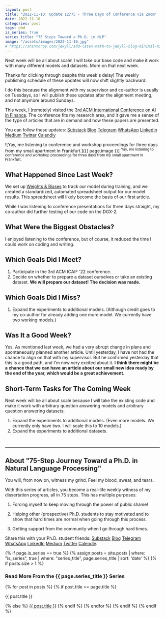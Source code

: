 ```yaml
---
layout: post
title: "2022-11-10: Update 12/75 - Three Days of Conference via Zoom"
date: 2022-11-10
categories: post
tags: phd
is_series: true
series_title: "75 Steps Toward a Ph.D. in NLP"
image: "/assets/images/2022-11-10.jpg"
# https://shantoroy.com/jekyll/add-latex-math-to-jekyll-blog-minimal-mistakes/
---
```

<script type="text/javascript" async
    src="https://cdnjs.cloudflare.com/ajax/libs/mathjax/2.7.6/MathJax.js?config=TeX-MML-AM_CHTML">
</script>

<script type="text/x-mathjax-config">
    MathJax.Hub.Config({
        extensions: ["tex2jax.js"],
        jax: ["input/TeX", "output/HTML-CSS"],
        tex2jax: {
        inlineMath: [ ['$','$'], ["\\(","\\)"] ],
        displayMath: [ ['$$','$$'], ["\\[","\\]"] ],
        processEscapes: true
        },
        "HTML-CSS": { availableFonts: ["TeX"] }
    });
</script>

Next week will be all about scale! I will take our base code and make it work with many different models and datasets. More on that next week.

Thanks for clicking through despite this week's delay! The weekly publishing schedule of these updates will now shift slightly backward.

I do this because the alignment with my supervisor and co-author is usually on Tuesdays, so I will publish these updates after the alignment meeting, and not anymore around Sundays.

This week, I (remotely) visited the [3rd ACM International Conference on AI in Finance](https://ai-finance.org/). The conference fits my research area, and it gave me a sense of the type of articles that are in demand and how these papers are presented.

You can follow these updates: [Substack](https://nlpjourney.substack.com/) [Blog](https://janspoerer.github.io/phdstudies/) [Telegram](https://t.me/+gmkAaVlKPh4xZTky) [WhatsApp](https://chat.whatsapp.com/F6901LMMJWIGlxrahkgBcq) [LinkedIn](https://www.linkedin.com/in/janspoerer/) [Medium](https://medium.com/@janspoerer/about) [Twitter](https://twitter.com/JanSpoerer) [Calendly](https://calendly.com/janspoerer/30m)

![Yay, me listening to conference and workshop proceedings for three days from my small apartment in Frankfurt.]({{ page.image }})
<sup>Yay, me listening to conference and workshop proceedings for three days from my small apartment in Frankfurt.</sup>

## What Happened Since Last Week?

We set up [Weights & Biases](https://wandb.ai/) to track our model during training, and we created a standardized, automated spreadsheet output for our model results. This spreadsheet will likely become the basis of our first article.

While I was listening to conference presentations for three days straight, my co-author did further testing of our code on the DGX-2.

## What Were the Biggest Obstacles?

I enjoyed listening to the conference, but of course, it reduced the time I could work on coding and writing.

## Which Goals Did I Meet?

<ol>
  <li>Participate in the 3rd ACM ICAIF '22 conference.</li>
  <li>Decide on whether to prepare a dataset ourselves or take an existing dataset. <b>We will prepare our dataset! The decision was made.</b></li>
</ol>

## Which Goals Did I Miss?

<ol>
  <li>Expand the experiments to additional models. (Although credit goes to my co-author for already adding one more model. We currently have two working models.)</li>
</ol>

## Was It a Good Week?

Yes. As mentioned last week, we had a very abrupt change in plans and spontaneously planned another article. Until yesterday, I have not had the chance to align on that with my supervisor. But he confirmed yesterday that this is a good path, and I'm now very excited about it. <b>I think there might be a chance that we can have an article about our small new idea ready by the end of the year, which would be a great achievement.</b>

## Short-Term Tasks for The Coming Week

Next week will be all about scale because I will take the existing code and make it work with arbitrary question answering models and arbitrary question answering datasets:

<ol>
  <li>Expand the experiments to additional models. (Even more models. We currently only have two. I will scale this to 10 models.)
  </li>
  <li>Expand the experiments to additional datasets.</li>
</ol>

<br>

____________________________________

## About "75-Step Journey Toward a Ph.D. in Natural Language Processing"

You will, from now on, witness my grind. Feel my blood, sweat, and tears.

With this series of articles, you become a real-life weekly witness of my dissertation progress, all in 75 steps. This has multiple purposes:

1) Forcing myself to keep moving through the power of public shame!

2) Helping other (prospective) Ph.D. students to stay motivated and to show that hard times are normal when going through this process.

3) Getting support from the community when I go through hard times.

Share this with your Ph.D. student friends: [Substack](https://nlpjourney.substack.com/) [Blog](https://janspoerer.github.io/phdstudies/) [Telegram](https://t.me/+gmkAaVlKPh4xZTky) [WhatsApp](https://chat.whatsapp.com/F6901LMMJWIGlxrahkgBcq) [LinkedIn](https://www.linkedin.com/in/janspoerer/) [Medium](https://medium.com/@janspoerer/about) [Twitter](https://twitter.com/JanSpoerer) [Calendly](https://calendly.com/janspoerer/30m).

{% if page.is_series == true %}
    {% assign posts = site.posts | where: "is_series", true | where: "series_title", page.series_title | sort: 'date' %}
    {% if posts.size > 1 %}

<h3 class="text-success p-3 pb-0">Read More From the {{ page.series_title }} Series</h3>
        {% for post in posts %}
                {% if post.title == page.title %}
<p class="nav-link bullet-pointer mb-0">{{ post.title }}</p>
                {% else %}
<a class="nav-link bullet-hash" href="{{ post.url }}">{{ post.title }}</a>
                {% endif %}
        {% endfor %}
    {% endif %}
{% endif %}
